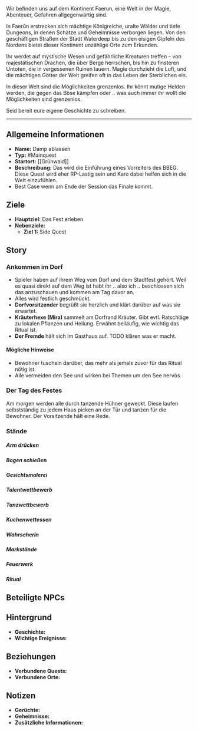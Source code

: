 Wir befinden uns auf dem Kontinent Faerun, eine Welt in der Magie, Abenteuer, Gefahren allgegenwärtig sind. 

In Faerûn erstrecken sich mächtige Königreiche, uralte Wälder und tiefe Dungeons, in denen Schätze und Geheimnisse verborgen liegen. Von den geschäftigen Straßen der Stadt Waterdeep bis zu den eisigen Gipfeln des Nordens bietet dieser Kontinent unzählige Orte zum Erkunden.

Ihr werdet auf mystische Wesen und gefährliche Kreaturen treffen – von majestätischen Drachen, die über Berge herrschen, bis hin zu finsteren Untoten, die in vergessenen Ruinen lauern. Magie durchzieht die Luft, und die mächtigen Götter der Welt greifen oft in das Leben der Sterblichen ein.

In dieser Welt sind die Möglichkeiten grenzenlos. Ihr könnt mutige Helden werden, die gegen das Böse kämpfen oder .. was auch immer ihr wollt die Möglichkeiten sind grenzenlos. 

Seid bereit eure eigene Geschichte zu schreiben.

---
## Allgemeine Informationen
- **Name:** Damp ablassen
- **Typ:** #Mainquest
- **Startort:** [[Grünwald]]
- **Beschreibung:** Das wird die Einführung eines Vorreiters des BBEG. Diese Quest wird eher RP-Lastig sein und Karo dabei helfen sich in die Welt einzufühlen.
- Best Case wenn am Ende der Session das Finale kommt.

## Ziele
- **Hauptziel:** Das Fest erleben
- **Nebenziele:** 
  - **Ziel 1:** Side Quest

## Story

### Ankommen im Dorf

- Spieler haben auf ihrem Weg vom Dorf und dem Stadtfest gehört.
Weil es quasi direkt auf dem Weg ist habt ihr .. also ich .. beschlossen sich das anzuschauen und kommen am Tag davor an.
- Alles wird festlich geschmückt.
- **Dorfvorsitzender** begrüßt sie herzlich und klärt darüber auf was sie erwartet.
- **Kräuterhexe (Mira)** sammelt am Dorfrand Kräuter. Gibt evtl. Ratschläge zu lokalen Pflanzen und Heilung. Erwähnt beiläufig, wie wichtig das Ritual ist.
- **Der Fremde** hält sich im Gasthaus auf. TODO klären was er macht.

#### Mögliche Hinweise

- Bewohner tuscheln darüber, das mehr als jemals zuvor für das Ritual nötig ist. 
- Alle vermeiden den See und wirken bei Themen um den See nervös.

### Der Tag des Festes

Am morgen werden alle durch tanzende Hühner geweckt. Diese laufen selbstständig zu jedem Haus picken an der Tür und tanzen für die Bewohner. 
Der Vorsitzende hält eine Rede.

### Stände 

##### Arm drücken
##### Bogen schießen
##### Gesichtsmalerei 
#####  Talentwettbewerb
##### Tanzwettbewerb 
##### Kuchenwettessen
##### Wahrseherin
##### Markstände
##### Feuerwerk 
##### Ritual


## Beteiligte NPCs



## Hintergrund
- **Geschichte:** 
- **Wichtige Ereignisse:** 

## Beziehungen
- **Verbundene Quests:** 
- **Verbundene Orte:** 


## Notizen
- **Gerüchte:** 
- **Geheimnisse:** 
- **Zusätzliche Informationen:** 
